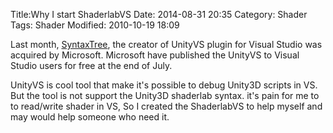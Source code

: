 Title:Why I start ShaderlabVS
Date: 2014-08-31 20:35
Category: Shader
Tags: Shader
Modified: 2010-10-19 18:09

Last month, [SyntaxTree](http://unityvs.com/), the creator of UnityVS plugin for Visual Studio was acquired by Microsoft. Microsoft have published the UnityVS to Visual Studio users for free at the end of July.

UnityVS is cool tool that make it's possible to debug Unity3D scripts in VS. But the tool is not support the Unity3D shaderlab syntax. it's pain for me to to read/write shader in VS, So I created the ShaderlabVS to help myself and may would help someone who need it.
